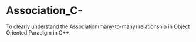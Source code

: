 # Association_C-
To clearly understand the Association(many-to-many) relationship in Object Oriented Paradigm in C++.

